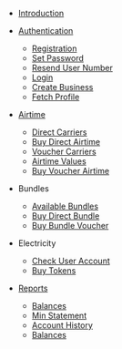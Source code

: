 <!-- docs/_sidebar.md -->

* [Introduction](/)

* [Authentication](auth/index.md)
  - [Registration](auth/registration.md)
  - [Set Password](auth/set-password.md)
  - [Resend User Number](auth/resend-user-number.md)
  - [Login](auth/login.md)
  - [Create Business](auth/create-business.md)
  - [Fetch Profile](auth/fetch-profile.md)

* [Airtime](airtime/index.md)
  - [Direct Carriers](airtime/direct-carriers.md)
  - [Buy Direct Airtime](airtime/buy-direct-airtime.md)
  - [Voucher Carriers](airtime/voucher-carriers.md)
  - [Airtime Values](airtime/voucher-values.md)
  - [Buy Voucher Airtime](airtime/buy-voucher-airtime.md)

* Bundles
  - [Available Bundles](bundle/available-bundles.md)
  - [Buy Direct Bundle](bundle/buy-direct.md)
  - [Buy Bundle Voucher](bundle/buy-voucher.md)

* Electricity
  - [Check User Account](electricity/verify-account.md)
  - [Buy Tokens](electricity/buy-electricity.md)

* [Reports](reports/index.md)
  - [Balances](reports/balances.md)
  - [Min Statement](reports/min-statement.md)
  - [Account History](reports/history.md)
  - [Balances](reports/summary.md)